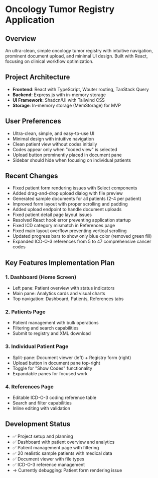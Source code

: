 # Oncology Tumor Registry Application

## Overview
An ultra-clean, simple oncology tumor registry with intuitive navigation, prominent document upload, and minimal UI design. Built with React, focusing on clinical workflow optimization.

## Project Architecture
- **Frontend**: React with TypeScript, Wouter routing, TanStack Query
- **Backend**: Express.js with in-memory storage
- **UI Framework**: Shadcn/UI with Tailwind CSS
- **Storage**: In-memory storage (MemStorage) for MVP

## User Preferences
- Ultra-clean, simple, and easy-to-use UI
- Minimal design with intuitive navigation
- Clean patient view without codes initially
- Codes appear only when "coded view" is selected
- Upload button prominently placed in document pane
- Sidebar should hide when focusing on individual patients

## Recent Changes
- Fixed patient form rendering issues with Select components
- Added drag-and-drop upload dialog with file preview
- Generated sample documents for all patients (2-4 per patient)
- Improved form layout with proper scrolling and padding
- Added upload endpoint to handle document uploads
- Fixed patient detail page layout issues
- Resolved React hook error preventing application startup
- Fixed ICD category mismatch in References page
- Fixed main layout overflow preventing vertical scrolling
- Updated progress bars to show only blue color (removed green fill)
- Expanded ICD-O-3 references from 5 to 47 comprehensive cancer codes

## Key Features Implementation Plan

### 1. Dashboard (Home Screen)
- Left pane: Patient overview with status indicators
- Main pane: Analytics cards and visual charts
- Top navigation: Dashboard, Patients, References tabs

### 2. Patients Page
- Patient management with bulk operations
- Filtering and search capabilities
- Submit to registry and XML download

### 3. Individual Patient Page
- Split-pane: Document viewer (left) + Registry form (right)
- Upload button in document pane top-right
- Toggle for "Show Codes" functionality
- Expandable panes for focused work

### 4. References Page
- Editable ICD-O-3 coding reference table
- Search and filter capabilities
- Inline editing with validation

## Development Status
- ✅ Project setup and planning
- ✅ Dashboard with patient overview and analytics
- ✅ Patient management page with filtering
- ✅ 20 realistic sample patients with medical data
- ✅ Document viewer with file types
- ✅ ICD-O-3 reference management
- → Currently debugging: Patient form rendering issue